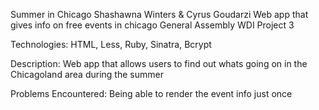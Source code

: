 Summer in Chicago
Shashawna Winters & Cyrus Goudarzi
Web app that gives info on free events in chicago
General Assembly WDI Project 3

Technologies: HTML, Less, Ruby, Sinatra, Bcrypt

Description: Web app that allows users to find out whats going on in the Chicagoland area during the summer

Problems Encountered: Being able to render the event info just once  

